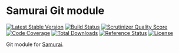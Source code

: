 # Samurai Git module

[![Latest Stable Version](https://poser.pugx.org/raphhh/samurai-module-git/v/stable.svg)](https://packagist.org/packages/raphhh/samurai-module-git)
[![Build Status](https://travis-ci.org/Raphhh/samurai-module-git.png)](https://travis-ci.org/Raphhh/samurai-module-git)
[![Scrutinizer Quality Score](https://scrutinizer-ci.com/g/Raphhh/samurai-module-git/badges/quality-score.png?b=master)](https://scrutinizer-ci.com/g/Raphhh/samurai-module-git/)
[![Code Coverage](https://scrutinizer-ci.com/g/Raphhh/samurai-module-git/badges/coverage.png?b=master)](https://scrutinizer-ci.com/g/Raphhh/samurai-module-git/)
[![Total Downloads](https://poser.pugx.org/raphhh/samurai-module-git/downloads.svg)](https://packagist.org/packages/raphhh/samurai-module-git)
[![Reference Status](https://www.versioneye.com/php/raphhh:samurai-module-git/reference_badge.svg?style=flat)](https://www.versioneye.com/php/raphhh:samurai-module-git/references)
[![License](https://poser.pugx.org/raphhh/samurai-module-git/license.svg)](https://packagist.org/packages/raphhh/samurai-module-git)


Git module for [Samurai](https://github.com/Raphhh/samurai).